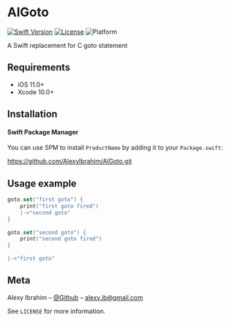 # AIGoto
[![Swift Version][swift-image]][swift-url]
[![License][license-image]][license-url] 
![Platform](https://img.shields.io/cocoapods/p/LFAlertController.svg?style=flat)

A Swift replacement for C goto statement

## Requirements

- iOS 11.0+
- Xcode 10.0+

## Installation

#### Swift Package Manager
You can use SPM to install `ProductName` by adding it to your `Package.swift`:

[ https://github.com/AlexyIbrahim/AIGoto.git ](https://github.com/AlexyIbrahim/AIGoto.git)

## Usage example

```swift
goto.set("first goto") {
	print("first goto fired")
	|->"second goto"
}
        
goto.set("second goto") {
	print("second goto fired")
}
        
|->"first goto"
```

## Meta

Alexy Ibrahim – [@Github](https://github.com/alexyibrahim) – alexy.ib@gmail.com

See ``LICENSE`` for more information.

[swift-image]:https://img.shields.io/badge/swift-5.0-orange.svg
[swift-url]: https://swift.org/
[license-image]: https://img.shields.io/badge/License-MIT-blue.svg
[license-url]: LICENSE.md
# 


